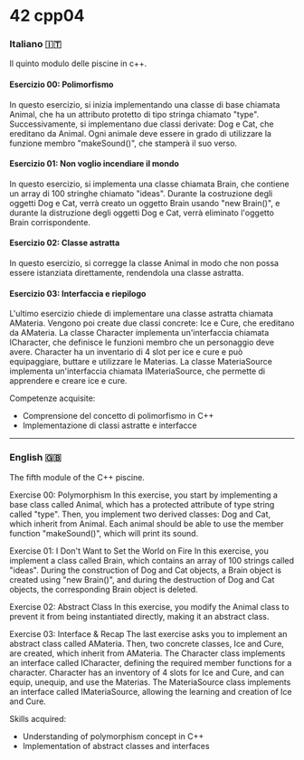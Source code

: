 # 42 cpp04

<h3> Italiano 🇮🇹</h3>
Il quinto modulo delle piscine in c++.

<h4>Esercizio 00: Polimorfismo</h4>
In questo esercizio, si inizia implementando una classe di base chiamata Animal, che ha un attributo protetto di tipo stringa chiamato "type".
Successivamente, si implementano due classi derivate: Dog e Cat, che ereditano da Animal.
Ogni animale deve essere in grado di utilizzare la funzione membro "makeSound()", che stamperà il suo verso.

<h4>Esercizio 01: Non voglio incendiare il mondo</h4>
In questo esercizio, si implementa una classe chiamata Brain, che contiene un array di 100 stringhe chiamato "ideas". Durante la costruzione degli oggetti Dog e Cat, verrà creato un oggetto Brain usando "new Brain()", e durante la distruzione degli oggetti Dog e Cat, verrà eliminato l'oggetto Brain corrispondente.

<h4>Esercizio 02: Classe astratta</h4>
In questo esercizio, si corregge la classe Animal in modo che non possa essere istanziata direttamente, rendendola una classe astratta.

<h4>Esercizio 03: Interfaccia e riepilogo</h4>
L'ultimo esercizio chiede di implementare una classe astratta chiamata AMateria.
Vengono poi create due classi concrete: Ice e Cure, che ereditano da AMateria.
La classe Character implementa un'interfaccia chiamata ICharacter, che definisce le funzioni membro che un personaggio deve avere.
Character ha un inventario di 4 slot per ice e cure e può equipaggiare, buttare e utilizzare le Materias.
La classe MateriaSource implementa un'interfaccia chiamata IMateriaSource, che permette di apprendere e creare ice e cure. 

Competenze acquisite:

- Comprensione del concetto di polimorfismo in C++
- Implementazione di classi astratte e interfacce

-------------------

<h3> English 🇬🇧</h3>
The fifth module of the C++ piscine.

Exercise 00: Polymorphism
In this exercise, you start by implementing a base class called Animal, which has a protected attribute of type string called "type".
Then, you implement two derived classes: Dog and Cat, which inherit from Animal.
Each animal should be able to use the member function "makeSound()", which will print its sound.

Exercise 01: I Don't Want to Set the World on Fire
In this exercise, you implement a class called Brain, which contains an array of 100 strings called "ideas".
During the construction of Dog and Cat objects, a Brain object is created using "new Brain()", and during the destruction of Dog and Cat objects, the corresponding Brain object is deleted.

Exercise 02: Abstract Class
In this exercise, you modify the Animal class to prevent it from being instantiated directly, making it an abstract class.

Exercise 03: Interface & Recap
The last exercise asks you to implement an abstract class called AMateria.
Then, two concrete classes, Ice and Cure, are created, which inherit from AMateria.
The Character class implements an interface called ICharacter, defining the required member functions for a character. Character has an inventory of 4 slots for Ice and Cure, and can equip, unequip, and use the Materias.
The MateriaSource class implements an interface called IMateriaSource, allowing the learning and creation of Ice and Cure.

Skills acquired:

- Understanding of polymorphism concept in C++
- Implementation of abstract classes and interfaces
